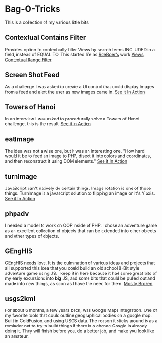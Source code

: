 Bag-O-Tricks
============

This is a collection of my various little bits.

Contextual Contains Filter
--------------------------
Provides option to contextually filter Views by search terms INCLUDED in a field, instead of EQUAL TO. This started life as [RdeBoer's](https://drupal.org/user/404007) work [Views Contextual Range Filter](https://drupal.org/project/contextual_range_filter)

Screen Shot Feed
----------------
As a challenge I was asked to create a UI control that could display images from a feed and alert the user as new images came in. [See it In Action](http://trulove.cc/Bag-O-Tricks/screenshotfeed/)

Towers of Hanoi
---------------
In an interview I was asked to procedurally solve a Towers of Hanoi challenge, this is the result. [See it In Action](http://trulove.cc/Bag-O-Tricks/towersofhanoi/towers.php)

eatImage
--------
The idea was not a wise one, but it was an interesting one.
"How hard would it be to feed an image to PHP, disect it into colors and coordinates, and then reconstruct it using DOM elements." [See it In Action](http://trulove.cc/Bag-O-Tricks/eatImage/eatImageHtml.php)

turnImage
---------
JavaScript can't natively do certain things. Image rotation is one of those things. TurnImage is a javascript solution to flipping an image on it's Y axis. [See it In Action](http://trulove.cc/Bag-O-Tricks/turnImage/)

phpadv
------
I needed a model to work on OOP inside of PHP.  I chose an adventure game as an excellent collection of objects that can be extended into other objects and other types of objects. 

GEngHIS
-------
GEngHIS needs love.  It is the culmination of various ideas and projects that all supported this idea that you could build an old school 8-Bit style adventure game using JS.  I keep it in here because it had some great bits of my early excursions into **big** JS, and some bits that could be pulled out and made into new things, as soon as I have the need for them. [Mostly Broken](http://trulove.cc/Bag-O-Tricks/genghis/)

usgs2kml
--------
For about 6 months, a few years back, was Google Maps integration.  One of my favorite tools that could outline geographical bodies on a google map.
Built in ColdFusion, and using USGS data.
The reason it sticks around is as a reminder not to try to build things if there is a chance Google is already doing it.  They will finish before you, do a better job, and make you look like an amateur.
